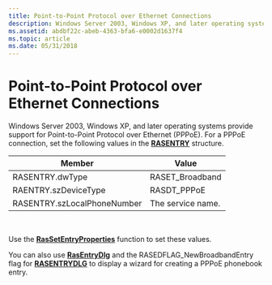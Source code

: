 ```yaml
---
title: Point-to-Point Protocol over Ethernet Connections
description: Windows Server 2003, Windows XP, and later operating systems provide support for Point-to-Point Protocol over Ethernet (PPPoE). For a PPPoE connection, set the following values in the RASENTRY structure.
ms.assetid: abdbf22c-abeb-4363-bfa6-e0002d1637f4
ms.topic: article
ms.date: 05/31/2018
---
```


# Point-to-Point Protocol over Ethernet Connections

Windows Server 2003, Windows XP, and later operating systems provide support for Point-to-Point Protocol over Ethernet (PPPoE). For a PPPoE connection, set the following values in the [**RASENTRY**](/previous-versions/windows/desktop/legacy/aa377274(v=vs.85)) structure.



| Member                      | Value             |
|-----------------------------|-------------------|
| RASENTRY.dwType             | RASET\_Broadband  |
| RAENTRY.szDeviceType        | RASDT\_PPPoE      |
| RASENTRY.szLocalPhoneNumber | The service name. |



 

Use the [**RasSetEntryProperties**](/windows/desktop/api/Ras/nf-ras-rassetentrypropertiesa) function to set these values.

You can also use [**RasEntryDlg**](/windows/desktop/api/Rasdlg/nf-rasdlg-rasentrydlga) and the RASEDFLAG\_NewBroadbandEntry flag for [**RASENTRYDLG**](/windows/desktop/api/Rasdlg/nf-rasdlg-rasentrydlga) to display a wizard for creating a PPPoE phonebook entry.

 

 